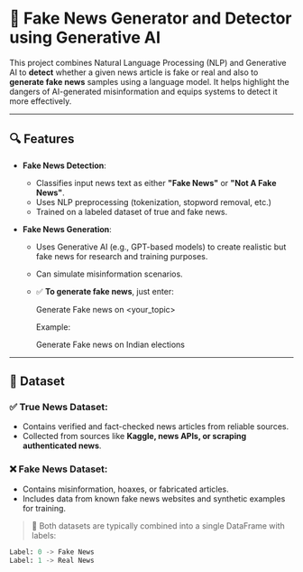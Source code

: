 # 📰 Fake News Generator and Detector using Generative AI

This project combines Natural Language Processing (NLP) and Generative AI to **detect** whether a given news article is fake or real and also to **generate fake news** samples using a language model. It helps highlight the dangers of AI-generated misinformation and equips systems to detect it more effectively.

---

## 🔍 Features

- **Fake News Detection**:
  - Classifies input news text as either **"Fake News"** or **"Not A Fake News"**.
  - Uses NLP preprocessing (tokenization, stopword removal, etc.)
  - Trained on a labeled dataset of true and fake news.

- **Fake News Generation**:
  - Uses Generative AI (e.g., GPT-based models) to create realistic but fake news for research and training purposes.
  - Can simulate misinformation scenarios.
  - ✅ **To generate fake news**, just enter:
    
    Generate Fake news on <your_topic>
    
    Example:
    
    Generate Fake news on Indian elections
    

---

## 📁 Dataset

### ✅ True News Dataset:
- Contains verified and fact-checked news articles from reliable sources.
- Collected from sources like **Kaggle, news APIs, or scraping authenticated news**.

### ❌ Fake News Dataset:
- Contains misinformation, hoaxes, or fabricated articles.
- Includes data from known fake news websites and synthetic examples for training.

> 📌 Both datasets are typically combined into a single DataFrame with labels:
```python
Label: 0 -> Fake News  
Label: 1 -> Real News
